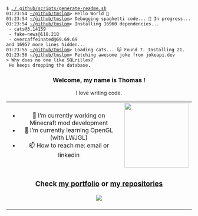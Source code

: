 <pre><code>$ <a href="https://github.com/tmslpm/tmslpm/blob/main/.github/scripts/generate-readme.sh">./.github/scripts/generate-readme.sh</a>
01:23:54 <a href="https://github.com/tmslpm/tmslpm">~/github/tmslpm</a>> Hello World 🎉 
01:23:54 <a href="https://github.com/tmslpm/tmslpm">~/github/tmslpm</a>> Debugging spaghetti code... 🍝 In progress... 
01:23:54 <a href="https://github.com/tmslpm/tmslpm">~/github/tmslpm</a>> Installing 16960 dependencies... 
 - cats@3.14159 
 - fake-news@118.218 
 - overcaffeinated@69.69.69 
and 16957 more lines hidden... 
01:23:55 <a href="https://github.com/tmslpm/tmslpm">~/github/tmslpm</a>> Loading cats... 🐱 Found 7. Installing 21. 
01:23:56 <a href="https://github.com/tmslpm/tmslpm">~/github/tmslpm</a>> Fetching awesome joke from jokeapi.dev 
> Why does no one like SQLrillex? 
 He keeps dropping the database. 
</code></pre><div style="text-align:center" align="center"> <h3>Welcome, my name is Thomas !</h3> <p>I love writing code.</p> </div>  <table style="text-align:center" align="center">  <tr> <td> <ul>  <li>🔭 I’m currently working on Minecraft mod development</li> <li>🌱 I’m currently learning OpenGL (with LWJGL)</li> <li>📫 How to reach me: email or linkedin</li> </ul> </td> <td> <a href="https://github.com/tmslpm"><img height=175 align="center" src="https://github-readme-stats.vercel.app/api/top-langs?username=tmslpm&layout=compact&langs_count=8&card_width=320&hide_border=true&theme=transparent" /></a>  </td> </tr> <tr> <td colspan="2"> <h3 style="text-align:center" align="center"> Check <a title="Click to open and view my portoflio" alt="open url tmslpm.github.io" href="https://tmslpm.github.io/portfolio">my portfolio</a> or <a title="Click to open and view my github repositories" alt="open url github.com/tmslpm?tab=repositories" href="https://github.com/tmslpm?tab=repositories">my repositories</a>  </h3>  <div style="text-align:center" align="center"> <a href="https://github.com/tmslpm/portfolio" align="center" title="Click to open and view the repositorie: Portfolio" alt="open url github.com/tmslpm/portfolio"> <img align="center" src="https://github-readme-stats.vercel.app/api/pin/?username=tmslpm&repo=tmslpm&border_radius=0&theme=transparent" /> </a>  </div>  <br/> </td> </tr> </table>
